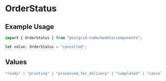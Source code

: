 # OrderStatus

## Example Usage

```typescript
import { OrderStatus } from "postgrid-node/models/components";

let value: OrderStatus = "cancelled";
```

## Values

```typescript
"ready" | "printing" | "processed_for_delivery" | "completed" | "cancelled"
```